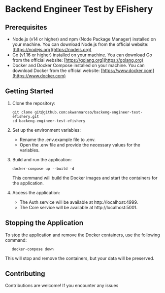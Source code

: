 # Backend Engineer Test by EFishery

## Prerequisites

- Node.js (v14 or higher) and npm (Node Package Manager) installed on your machine. You can download Node.js from the official website: [https://nodejs.org](https://nodejs.org)
- Go (v1.16 or higher) installed on your machine. You can download Go from the official website: [https://golang.org](https://golang.org)
- Docker and Docker Compose installed on your machine. You can download Docker from the official website: [https://www.docker.com](https://www.docker.com)

## Getting Started

1. Clone the repository:

   ```shell
   git clone git@github.com:akwanmaroso/backeng-engineer-test-efishery.git
   cd backeng-engineer-test-efishery
   ```

2. Set up the environment variables:

   - Rename the .env.example file to .env.
   - Open the .env file and provide the necessary values for the variables.

3. Build and run the application:

   ```shell
   docker-compose up --build -d
   ```

   This command will build the Docker images and start the containers for the application.

4. Access the application:
   - The Auth service will be available at http://localhost:4999.
   - The Core service will be available at http://localhost:5001.

## Stopping the Application

To stop the application and remove the Docker containers, use the following command:

```shell
   docker-compose down
```

This will stop and remove the containers, but your data will be preserved.

## Contributing

Contributions are welcome! If you encounter any issues
